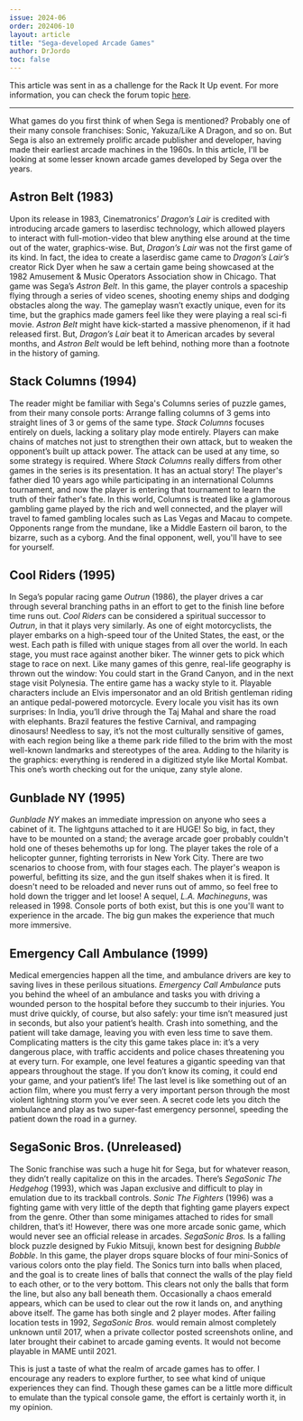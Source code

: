 ```yaml
---
issue: 2024-06
order: 202406-10
layout: article
title: "Sega‐developed Arcade Games"
author: DrJordo
toc: false
---
```


This article was sent in as a challenge for the Rack It Up event. For more information, you can check the forum topic [here](https://retroachievements.org/viewtopic.php?t=24535).

***

What games do you first think of when Sega is mentioned? Probably one of their many console franchises: Sonic, Yakuza/Like A Dragon, and so on. But Sega is also an extremely prolific arcade publisher and developer, having made their earliest arcade machines in the 1960s. In this article, I'll be looking at some lesser known arcade games developed by Sega over the years.

## Astron Belt (1983)

Upon its release in 1983, Cinematronics’ _Dragon’s Lair_ is credited with introducing arcade gamers to laserdisc technology, which allowed players to interact with full-motion-video that blew anything else around at the time out of the water, graphics-wise. But, _Dragon’s Lair_ was not the first game of its kind. In fact, the idea to create a laserdisc game came to _Dragon’s Lair’s_ creator Rick Dyer when he saw a certain game being showcased at the 1982 Amusement & Music Operators Association show in Chicago. That game was Sega’s _Astron Belt_. In this game, the player controls a spaceship flying through a series of video scenes, shooting enemy ships and dodging obstacles along the way. The gameplay wasn’t exactly unique, even for its time, but the graphics made gamers feel like they were playing a real sci-fi movie. _Astron Belt_ might have kick-started a massive phenomenon, if it had released first. But, _Dragon’s Lair_ beat it to American arcades by several months, and _Astron Belt_ would be left behind, nothing more than a footnote in the history of gaming.

## Stack Columns (1994)

The reader might be familiar with Sega's Columns series of puzzle games, from their many console ports: Arrange falling columns of 3 gems into straight lines of 3 or gems of the same type. _Stack Columns_ focuses entirely on duels, lacking a solitary play mode entirely. Players can make chains of matches not just to strengthen their own attack, but to weaken the opponent’s built up attack power. The attack can be used at any time, so some strategy is required. Where _Stack Columns_ really differs from other games in the series is its presentation. It has an actual story! The player's father died 10 years ago while participating in an international Columns tournament, and now the player is entering that tournament to learn the truth of their father's fate. In this world, Columns is treated like a glamorous gambling game played by the rich and well connected, and the player will travel to famed gambling locales such as Las Vegas and Macau to compete. Opponents range from the mundane, like a Middle Eastern oil baron, to the bizarre, such as a cyborg. And the final opponent, well, you'll have to see for yourself.

## Cool Riders (1995)

In Sega’s popular racing game _Outrun_ (1986), the player drives a car through several branching paths in an effort to get to the finish line before time runs out. _Cool Riders_ can be considered a spiritual successor to _Outrun_, in that it plays very similarly. As one of eight motorcyclists, the player embarks on a high-speed tour of the United States, the east, or the west. Each path is filled with unique stages from all over the world. In each stage, you must race against another biker. The winner gets to pick which stage to race on next. Like many games of this genre, real-life geography is thrown out the window: You could start in the Grand Canyon, and in the next stage visit Polynesia. The entire game has a wacky style to it. Playable characters include an Elvis impersonator and an old British gentleman riding an antique pedal-powered motorcycle. Every locale you visit has its own surprises: In India, you’ll drive through the Taj Mahal and share the road with elephants. Brazil features the festive Carnival, and rampaging dinosaurs! Needless to say, it’s not the most culturally sensitive of games, with each region being like a theme park ride filled to the brim with the most well-known landmarks and stereotypes of the area. Adding to the hilarity is the graphics: everything is rendered in a digitized style like Mortal Kombat. This one’s worth checking out for the unique, zany style alone.

## Gunblade NY (1995)

_Gunblade NY_ makes an immediate impression on anyone who sees a cabinet of it. The lightguns attached to it are HUGE! So big, in fact, they have to be mounted on a stand; the average arcade goer probably couldn't hold one of theses behemoths up for long. The player takes the role of a helicopter gunner, fighting terrorists in New York City. There are two scenarios to choose from, with four stages each. The player's weapon is powerful, befitting its size, and the gun itself shakes when it is fired. It doesn't need to be reloaded and never runs out of ammo, so feel free to hold down the trigger and let loose! A sequel, _L.A. Machineguns_, was released in 1998. Console ports of both exist, but this is one you'll want to experience in the arcade. The big gun makes the experience that much more immersive.

## Emergency Call Ambulance (1999)

Medical emergencies happen all the time, and ambulance drivers are key to saving lives in these perilous situations. _Emergency Call Ambulance_ puts you behind the wheel of an ambulance and tasks you with driving a wounded person to the hospital before they succumb to their injuries. You must drive quickly, of course, but also safely: your time isn’t measured just in seconds, but also your patient’s health. Crash into something, and the patient will take damage, leaving you with even less time to save them. Complicating matters is the city this game takes place in: it’s a very dangerous place, with traffic accidents and police chases threatening you at every turn. For example, one level features a gigantic speeding van that appears throughout the stage. If you don’t know its coming, it could end your game, and your patient’s life! The last level is like something out of an action film, where you must ferry a very important person through the most violent lightning storm you’ve ever seen. A secret code lets you ditch the ambulance and play as two super-fast emergency personnel, speeding the patient down the road in a gurney. 

## SegaSonic Bros. (Unreleased)

The Sonic franchise was such a huge hit for Sega, but for whatever reason, they didn’t really capitalize on this in the arcades. There’s _SegaSonic The Hedgehog_ (1993), which was Japan exclusive and difficult to play in emulation due to its trackball controls. _Sonic The Fighters_ (1996) was a fighting game with very little of the depth that fighting game players expect from the genre. Other than some minigames attached to rides for small children, that’s it! However, there was one more arcade sonic game, which would never see an official release in arcades. _SegaSonic Bros._ Is a falling block puzzle designed by Fukio Mitsuji, known best for designing _Bubble Bobble_. In this game, the player drops square blocks of four mini-Sonics of various colors onto the play field. The Sonics turn into balls when placed, and the goal is to create lines of balls that connect the walls of the play field to each other, or to the very bottom. This clears not only the balls that form the line, but also any ball beneath them. Occasionally a chaos emerald appears, which can be used to clear out the row it lands on, and anything above itself. The game has both single and 2 player modes. After failing location tests in 1992, _SegaSonic Bros._ would remain almost completely unknown until 2017, when a private collector posted screenshots online, and later brought their cabinet to arcade gaming events. It would not become playable in MAME until 2021.

This is just a taste of what the realm of arcade games has to offer. I encourage any readers to explore further, to see what kind of unique experiences they can find. Though these games can be a little more difficult to emulate than the typical console game, the effort is certainly worth it, in my opinion.